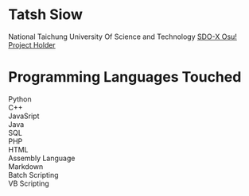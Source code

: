 # Tatsh Siow
National Taichung University Of Science and Technology
[SDO-X Osu! Project Holder](https://sites.google.com/view/sdo-x-global-fansite/downloads/fanmade-games/sdo-x-osu-project)

# Programming Languages Touched
Python\
C++\
JavaSript\
Java\
SQL\
PHP\
HTML\
Assembly Language\
Markdown\
Batch Scripting\
VB Scripting
